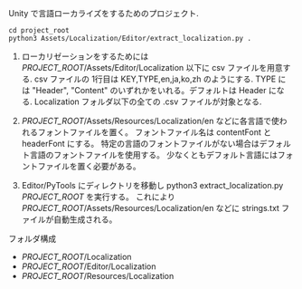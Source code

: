 Unity で言語ローカライズをするためのプロジェクト.

```
cd project_root
python3 Assets/Localization/Editor/extract_localization.py .
```

1. ローカリゼーションをするためには *PROJECT_ROOT*/Assets/Editor/Localization 以下に csv ファイルを用意する.
csv ファイルの 1行目は KEY,TYPE,en,ja,ko,zh のようにする.
TYPE には "Header", "Content" のいずれかをいれる。デフォルトは Header になる.
Localization フォルダ以下の全ての .csv ファイルが対象となる.

2. *PROJECT_ROOT*/Assets/Resources/Localization/en などに各言語で使われるフォントファイルを置く。
フォントファイル名は contentFont と headerFont にする。
特定の言語のフォントファイルがない場合はデフォルト言語のフォントファイルを使用する。
少なくともデフォルト言語にはフォントファイルを置く必要がある。

3. Editor/PyTools にディレクトリを移動し python3 extract_localization.py *PROJECT_ROOT* を実行する。
これにより *PROJECT_ROOT*/Assets/Resources/Localization/en などに strings.txt ファイルが自動生成される。

フォルダ構成
* *PROJECT_ROOT*/Localization
* *PROJECT_ROOT*/Editor/Localization
* *PROJECT_ROOT*/Resources/Localization
